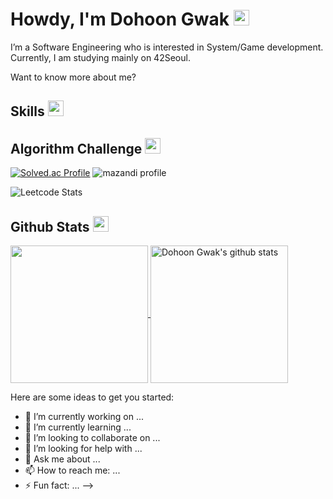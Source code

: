 <h1>Howdy, I'm Dohoon Gwak <img src="https://media.giphy.com/media/hvRJCLFzcasrR4ia7z/giphy.gif" width="25px"></h1>   

I’m a Software Engineering who is interested in System/Game development. Currently, I am studying mainly on 42Seoul.

Want to know more about me? 

  <p>
   
  </p>

## Skills <img src="https://media.giphy.com/media/QssGEmpkyEOhBCb7e1/giphy.gif" width="25px">

## Algorithm Challenge <img src="https://media.giphy.com/media/QBw33dFlgxnzXSAS27/giphy.gif" width="25px">
[![Solved.ac
Profile](http://mazassumnida.wtf/api/v2/generate_badge?boj=iphuck22)](https://solved.ac/iphuck22)
![mazandi profile](http://mazandi.herokuapp.com/api?handle=iphuck22&theme=dark)

![Leetcode Stats](https://leetcard.jacoblin.cool/iphuck22)

## Github Stats <img src="https://media.giphy.com/media/cj87CxfRtrUifF3Ryk/giphy.gif" width="25px">
<a href="https://github.com/eldeshue">
  <img align="center" src="https://github-readme-stats.vercel.app/api/top-langs/?username=eldeshue&show_icons=true&theme=dark&langs_count=8&count_private=true&card_width=280" height="220px"/>
</a>
<a href="https://github.com/eldeshue">
 <img align="center" src="https://github-readme-stats.vercel.app/api?username=eldeshue&count_private=true&hide=stars&show_icons=true&theme=dark&line_height=27"  alt="Dohoon Gwak's github stats" height="220px" />
</a>

Here are some ideas to get you started:

- 🔭 I’m currently working on ...
- 🌱 I’m currently learning ...
- 👯 I’m looking to collaborate on ...
- 🤔 I’m looking for help with ...
- 💬 Ask me about ...
- 📫 How to reach me: ...
- ⚡ Fun fact: ...
-->
